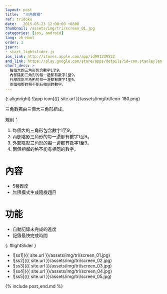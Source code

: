 ```yaml
---
layout: post
title:  "三角數獨"
ref: tridoku
date:   2015-05-23 12:00:00 +0800
thumbnail: /assets/img/tri/screen_01.jpg
categories: [ios, android]
lang: zh-Hant
order: 1
jsarr:
- start_lightslider.js
ios_link: http://itunes.apple.com/app/id991239522
and_link: https://play.google.com/store/apps/details?id=com.stanleylam.tridoku
short_desc: >
  每個大的三角形包含數字1至9。
  內部陰影三角形的每一邊都有數字1至9。
  外部陰影三角形的每一邊都有數字1至9。
  兩個相鄰的格不能有相同的數字。
---
```


{:.alignright}
![app icon]({{ site.url }}/assets/img/tri/Icon-180.png)

三角數獨由三個大三角形組成。

規則：
1. 每個大的三角形包含數字1至9。
2. 內部陰影三角形的每一邊都有數字1至9。
3. 外部陰影三角形的每一邊都有數字1至9。
4. 兩個相鄰的格不能有相同的數字。

# 內容
- 5種難度
- 無限模式生成隨機題目


# 功能
- 自動記錄未完成的進度
- 記錄最快完成時間


{: #lightSlider }
*   ![ss1]({{ site.url }}/assets/img/tri/screen_01.jpg)
*   ![ss2]({{ site.url }}/assets/img/tri/screen_02.jpg)
*   ![ss3]({{ site.url }}/assets/img/tri/screen_03.jpg)
*   ![ss4]({{ site.url }}/assets/img/tri/screen_04.jpg)
*   ![ss5]({{ site.url }}/assets/img/tri/screen_05.jpg)

{% include post_end.md %}
